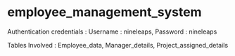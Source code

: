 # employee_management_system
Authentication credentials :
Username : nineleaps, 
Password : nineleaps  

Tables Involved : 
Employee_data,
Manager_details,
Project_assigned_details
